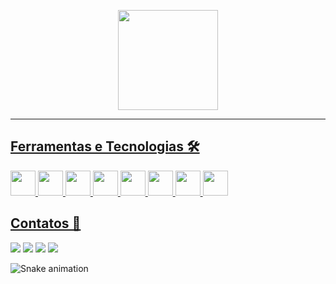 <p align = "center">
  <a href="https://github.com/zAlves31">
 
  <img height="160em" src="https://github-readme-stats.vercel.app/api/top-langs/?username=zAlves31&layout=compact&langs_count=7&theme=dracula"/>
</p>
 
 <hr>

## Ferramentas e Tecnologias 🛠️

<img src="https://cdn.jsdelivr.net/gh/devicons/devicon/icons/csharp/csharp-original.svg" width="40" height="40"/> <img src="https://cdn.jsdelivr.net/gh/devicons/devicon/icons/git/git-original.svg" width="40" height="40" /> <img src="https://cdn.jsdelivr.net/gh/devicons/devicon/icons/html5/html5-original.svg" width="40" height="40" /> <img src="https://cdn.jsdelivr.net/gh/devicons/devicon/icons/css3/css3-original.svg" width="40" height="40" /> <img src="https://cdn.jsdelivr.net/gh/devicons/devicon/icons/figma/figma-original.svg" width="40" height="40" /> <img src="https://cdn.jsdelivr.net/gh/devicons/devicon/icons/trello/trello-plain.svg" width="40" height="40" /> <img src="https://cdn.jsdelivr.net/gh/devicons/devicon/icons/vscode/vscode-original.svg" width="40" height="40" /> <img src="https://cdn.jsdelivr.net/gh/devicons/devicon/icons/visualstudio/visualstudio-plain.svg" width="40" height="40" />


## Contatos 📱 

<a href="https://www.linkedin.com/in/joaovictorbautista/" target="_blank"><img loading="lazy" src="https://img.shields.io/badge/-LinkedIn-%230077B5?style=for-the-badge&logo=linkedin&logoColor=white" target="_blank"></a>   <a href = "alvesbautistajoaovictor@gmail.com"><img loading="lazy" src="https://img.shields.io/badge/Gmail-D14836?style=for-the-badge&logo=gmail&logoColor=white" target="_blank"></a> <a href="https://instagram.com/jv.bautista04?utm_source=qr&igshid=MzNINGNkZWQ4Mg%3D%3D" target="_blank"><img loading="lazy" src="https://img.shields.io/badge/-Instagram-%23E4405F?style=for-the-badge&logo=instagram&logoColor=white" target="_blank"></a> <a href="https://www.twitch.tv/joaojv7513" target="_blank"><img loading="lazy" src="https://img.shields.io/badge/Twitch-9146FF?style=for-the-badge&logo=twitch&logoColor=white" target="_blank"></a>
</div>


![Snake animation](https://github.com/seu-usuário-aqui/seu-usuário-aqui/blob/output/github-contribution-grid-snake.svg)
